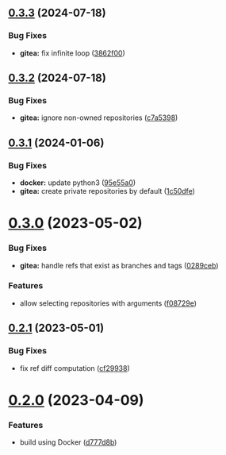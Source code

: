 ## [0.3.3](https://github.com/alixinne/gitr-backup/compare/v0.3.2...v0.3.3) (2024-07-18)


### Bug Fixes

* **gitea:** fix infinite loop ([3862f00](https://github.com/alixinne/gitr-backup/commit/3862f00fb90961fef7b2a110e15facb1e6284451))

## [0.3.2](https://github.com/alixinne/gitr-backup/compare/v0.3.1...v0.3.2) (2024-07-18)


### Bug Fixes

* **gitea:** ignore non-owned repositories ([c7a5398](https://github.com/alixinne/gitr-backup/commit/c7a53984c9a9b96f634a07e936f8a29f33ccc95d))

## [0.3.1](https://github.com/alixinne/gitr-backup/compare/v0.3.0...v0.3.1) (2024-01-06)


### Bug Fixes

* **docker:** update python3 ([95e55a0](https://github.com/alixinne/gitr-backup/commit/95e55a001c3bea699e3afdde7b86741564a01201))
* **gitea:** create private repositories by default ([1c50dfe](https://github.com/alixinne/gitr-backup/commit/1c50dfe262fbad56012dcd8b8b02eb4c690c1ce9))

# [0.3.0](https://github.com/alixinne/gitr-backup/compare/v0.2.1...v0.3.0) (2023-05-02)


### Bug Fixes

* **gitea:** handle refs that exist as branches and tags ([0289ceb](https://github.com/alixinne/gitr-backup/commit/0289cebcc58a712f74796cc223daa6e683e1a952))


### Features

* allow selecting repositories with arguments ([f08729e](https://github.com/alixinne/gitr-backup/commit/f08729e974b053414bd1f99a133ff83f1a758fa6))

## [0.2.1](https://github.com/alixinne/gitr-backup/compare/v0.2.0...v0.2.1) (2023-05-01)


### Bug Fixes

* fix ref diff computation ([cf29938](https://github.com/alixinne/gitr-backup/commit/cf2993843cb19e0b9aca42d5d01a5ed83cb51da4))

# [0.2.0](https://github.com/alixinne/gitr-backup/compare/v0.1.0...v0.2.0) (2023-04-09)


### Features

* build using Docker ([d777d8b](https://github.com/alixinne/gitr-backup/commit/d777d8bed330f17cbd11fa270240c3b05b537109))
